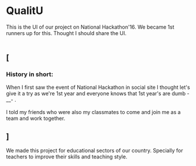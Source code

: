 # QualitU
This is the UI of our project on National Hackathon'16. We became 1st runners up for this. Thought I should share the UI. <br><br>
## [
### History in short: 
When I first saw the event of National Hackathon in social site I thought let's give it a try as we're 1st year and everyone knows that 1st year's are dumb -__- . <br>  
I told my friends who were also my classmates to come and join me as a team and work together.

## ]

We made this project for educational sectors of our country. Specially for teachers to improve their skills and teaching style.

